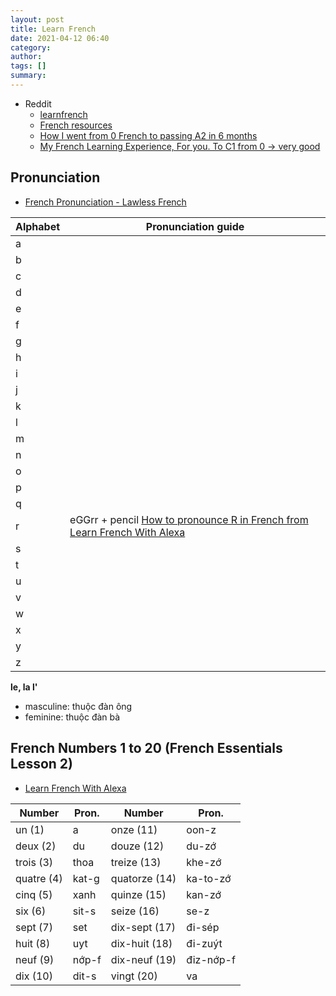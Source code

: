 ```yaml
---
layout: post
title: Learn French
date: 2021-04-12 06:40
category: 
author: 
tags: []
summary: 
---
```


- Reddit
  - [learnfrench](https://www.reddit.com/r/learnfrench/)
  - [French resources](https://www.reddit.com/r/French/wiki/resources)
  - [How I went from 0 French to passing A2 in 6 months](https://www.reddit.com/r/languagelearning/comments/kzbte6/how_i_went_from_0_french_to_passing_a2_in_6/)
  - [My French Learning Experience, For you. To C1 from 0 -> very good](https://www.reddit.com/r/French/comments/iq2ib9/my_french_learning_experience_for_you_to_c1_from_0/)

## Pronunciation

- [French Pronunciation - Lawless French](https://www.lawlessfrench.com/pronunciation/)


| Alphabet | Pronunciation guide                                                                                           |
| -------- | ------------------------------------------------------------------------------------------------------------- |
| a        |                                                                                                               |
| b        |                                                                                                               |
| c        |                                                                                                               |
| d        |                                                                                                               |
| e        |                                                                                                               |
| f        |                                                                                                               |
| g        |                                                                                                               |
| h        |                                                                                                               |
| i        |                                                                                                               |
| j        |                                                                                                               |
| k        |                                                                                                               |
| l        |                                                                                                               |
| m        |                                                                                                               |
| n        |                                                                                                               |
| o        |                                                                                                               |
| p        |                                                                                                               |
| q        |                                                                                                               |
| r        | eGGrr + pencil [How to pronounce R in French from Learn French With Alexa](https://youtu.be/MrjMJ_PAlB8?t=62) |
| s        |                                                                                                               |
| t        |                                                                                                               |
| u        |                                                                                                               |
| v        |                                                                                                               |
| w        |                                                                                                               |
| x        |                                                                                                               |
| y        |                                                                                                               |
| z        |                                                                                                               |


**le, la l'**
- masculine: thuộc đàn ông
- feminine: thuộc đàn bà

## French Numbers 1 to 20 (French Essentials Lesson 2)
- [Learn French With Alexa](https://youtu.be/H2-REbL2OU0)

| Number     | Pron. | Number        | Pron.     |
| ---------- | ----- | ------------- | --------- |
| un (1)     | a     | onze (11)     | oon-z     |
| deux (2)   | du    | douze (12)    | du-zớ     |
| trois (3)  | thoa  | treize (13)   | khe-zớ    |
| quatre (4) | kat-g | quatorze (14) | ka-to-zớ  |
| cinq (5)   | xanh  | quinze (15)   | kan-zớ    |
| six (6)    | sit-s | seize (16)    | se-z      |
| sept (7)   | set   | dix-sept (17) | đi-sép    |
| huit (8)   | uyt   | dix-huit (18) | đi-zuýt   |
| neuf (9)   | nớp-f | dix-neuf (19) | điz-nớp-f |
| dix (10)   | dit-s | vingt (20)    | va        |
